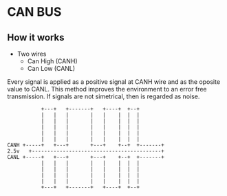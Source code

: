 # CAN BUS

## How it works

* Two wires
	* Can High (CANH)
	* Can Low (CANL)
	
Every signal is applied as a positive signal at CANH wire and as the oposite value to CANL. This method improves the environment to an error free transmission. If signals are not simetrical, then is regarded as noise.
```
           +---+   +-------+   +----+  +--+
           |   |   |       |   |    |  |  |
           |   |   |       |   |    |  |  |
           |   |   |       |   |    |  |  |
           |   |   |       |   |    |  |  |
           |   |   |       |   |    |  |  |
CANH +-----+   +---+       +---+    +--+  +-------+
2.5v   +------------------------------------------+
CANL +-----+   +---+       +---+    +--+  +-------+
           |   |   |       |   |    |  |  |
           |   |   |       |   |    |  |  |
           |   |   |       |   |    |  |  |
           |   |   |       |   |    |  |  |
           +---+   +-------+   +----+  +--+
```